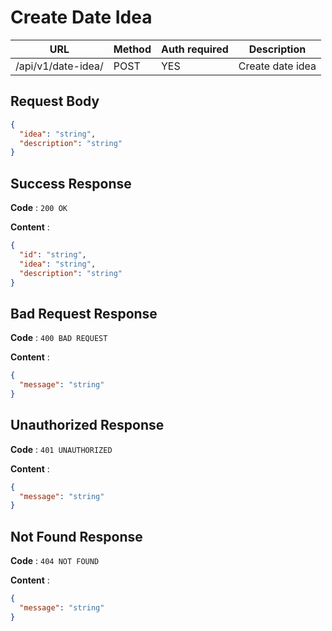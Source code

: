 # Create Date Idea

| URL                | Method | Auth required | Description      |
| ------------------ | ------ | ------------- | ---------------- |
| /api/v1/date-idea/ | POST   | YES           | Create date idea |

## Request Body

```json
{
  "idea": "string",
  "description": "string"
}
```

## Success Response

**Code** : `200 OK`

**Content** :

```json
{
  "id": "string",
  "idea": "string",
  "description": "string"
}
```

## Bad Request Response

**Code** : `400 BAD REQUEST`

**Content** :

```json
{
  "message": "string"
}
```

## Unauthorized Response

**Code** : `401 UNAUTHORIZED`

**Content** :

```json
{
  "message": "string"
}
```

## Not Found Response

**Code** : `404 NOT FOUND`

**Content** :

```json
{
  "message": "string"
}
```
